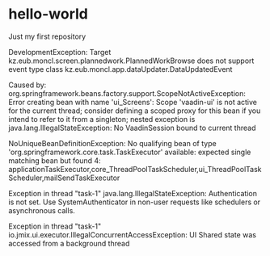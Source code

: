 # hello-world
Just my first repository

DevelopmentException: Target kz.eub.moncl.screen.plannedwork.PlannedWorkBrowse does not support event type class kz.eub.moncl.app.dataUpdater.DataUpdatedEvent

Caused by: org.springframework.beans.factory.support.ScopeNotActiveException: Error creating bean with name 'ui_Screens': Scope 'vaadin-ui' is not active for the current thread; consider defining a scoped proxy for this bean if you intend to refer to it from a singleton; nested exception is java.lang.IllegalStateException: No VaadinSession bound to current thread

NoUniqueBeanDefinitionException: No qualifying bean of type 'org.springframework.core.task.TaskExecutor' available: expected single matching bean but found 4: applicationTaskExecutor,core_ThreadPoolTaskScheduler,ui_ThreadPoolTaskScheduler,mailSendTaskExecutor

Exception in thread "task-1" java.lang.IllegalStateException: Authentication is not set. Use SystemAuthenticator in non-user requests like schedulers or asynchronous calls.

Exception in thread "task-1" io.jmix.ui.executor.IllegalConcurrentAccessException: UI Shared state was accessed from a background thread

